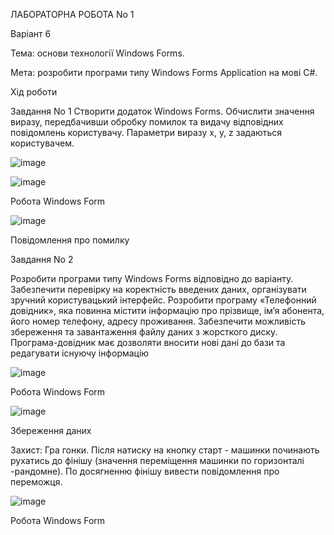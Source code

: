 ЛАБОРАТОРНА РОБОТА No 1

Варіант 6

Тема: основи технології Windows Forms.

Мета: розробити програми типу Windows Forms Application на мові C#.

Хід роботи

Завдання No 1
Створити додаток Windows Forms. Обчислити значення виразу, передбачивши
обробку помилок та видачу відповідних повідомлень користувачу. Параметри
виразу x, y, z задаються користувачем.

![image](https://github.com/user-attachments/assets/86c08d2e-122a-40b8-8d23-7341f80d25ec)

![image](https://github.com/user-attachments/assets/7d59a4dc-9c0b-4ada-9568-d45218ca7f42)

Робота Windows Form

![image](https://github.com/user-attachments/assets/3fe7ee5a-da8b-49ad-95fe-1815068fc0b2)

Повідомлення про помилку

Завдання No 2

Розробити програми типу Windows Forms відповідно до варіанту. Забезпечити перевірку на коректність введених даних, організувати зручний користувацький інтерфейс.
Розробити програму «Телефонний довідник», яка повинна містити інформацію про прізвище, ім’я абонента, його номер телефону, адресу проживання. Забезпечити можливість збереження та завантаження файлу даних з жорсткого диску. Програма-довідник має дозволяти вносити нові дані до бази та редагувати існуючу інформацію

![image](https://github.com/user-attachments/assets/6bc72527-d4f0-4c06-a396-acc8c4bb0ce0)

Робота Windows Form

![image](https://github.com/user-attachments/assets/4f9edf5b-c08e-4c20-a26f-000238d045b9)

Збереження даних 

Захист: Гра гонки. Після натиску на кнопку старт - машинки починають рухатись до фінішу (значення переміщення машинки по горизонталі -рандомне). По досягненню фінішу вивести повідомлення про переможця.

![image](https://github.com/user-attachments/assets/198acf2c-be1c-4352-b26a-766f5cef2cb8)

Робота Windows Form


